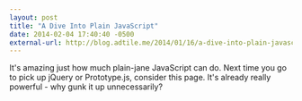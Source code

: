 ```yaml
---
layout: post
title: "A Dive Into Plain JavaScript"
date: 2014-02-04 17:40:40 -0500
external-url: http://blog.adtile.me/2014/01/16/a-dive-into-plain-javascript/
---
```


It's amazing just how much plain-jane JavaScript can do. Next time you go to
pick up jQuery or Prototype.js, consider this page. It's already really powerful -
why gunk it up unnecessarily?
